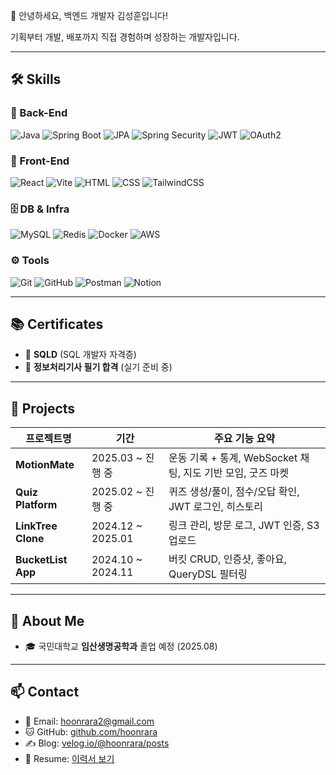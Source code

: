 👋 안녕하세요, 백엔드 개발자 김성훈입니다!</h1>

기획부터 개발, 배포까지 직접 경험하며 성장하는 개발자입니다.</p>

---

## 🛠️ Skills

### 🧩 Back-End  
![Java](https://img.shields.io/badge/Java-007396?style=flat-square&logo=java&logoColor=white)
![Spring Boot](https://img.shields.io/badge/SpringBoot-6DB33F?style=flat-square&logo=springboot&logoColor=white)
![JPA](https://img.shields.io/badge/JPA-%23323330.svg?style=flat-square)
![Spring Security](https://img.shields.io/badge/Security-6DB33F?style=flat-square&logo=springsecurity&logoColor=white)
![JWT](https://img.shields.io/badge/JWT-black?style=flat-square&logo=JSON%20web%20tokens)
![OAuth2](https://img.shields.io/badge/OAuth2-blue?style=flat-square)

### 🎨 Front-End  
![React](https://img.shields.io/badge/React-61DAFB?style=flat-square&logo=react&logoColor=white)
![Vite](https://img.shields.io/badge/Vite-646CFF?style=flat-square&logo=vite&logoColor=white)
![HTML](https://img.shields.io/badge/HTML5-E34F26?style=flat-square&logo=html5&logoColor=white)
![CSS](https://img.shields.io/badge/CSS3-1572B6?style=flat-square&logo=css3&logoColor=white)
![TailwindCSS](https://img.shields.io/badge/Tailwind-38B2AC?style=flat-square&logo=tailwindcss&logoColor=white)

### 🗄️ DB & Infra  
![MySQL](https://img.shields.io/badge/MySQL-4479A1?style=flat-square&logo=mysql&logoColor=white)
![Redis](https://img.shields.io/badge/Redis-DC382D?style=flat-square&logo=redis&logoColor=white)
![Docker](https://img.shields.io/badge/Docker-2496ED?style=flat-square&logo=docker&logoColor=white)
![AWS](https://img.shields.io/badge/AWS-232F3E?style=flat-square&logo=amazonaws&logoColor=white)

### ⚙️ Tools  
![Git](https://img.shields.io/badge/Git-F05032?style=flat-square&logo=git&logoColor=white)
![GitHub](https://img.shields.io/badge/GitHub-181717?style=flat-square&logo=github&logoColor=white)
![Postman](https://img.shields.io/badge/Postman-FF6C37?style=flat-square&logo=postman&logoColor=white)
![Notion](https://img.shields.io/badge/Notion-000000?style=flat-square&logo=notion&logoColor=white)

---

## 📚 Certificates

- 📘 **SQLD** (SQL 개발자 자격증)
- 🧾 **정보처리기사 필기 합격** (실기 준비 중)

---

## 💼 Projects

| 프로젝트명 | 기간 | 주요 기능 요약 |
|------------|------|----------------|
| **MotionMate** | 2025.03 ~ 진행 중 | 운동 기록 + 통계, WebSocket 채팅, 지도 기반 모임, 굿즈 마켓 |
| **Quiz Platform** | 2025.02 ~ 진행 중 | 퀴즈 생성/풀이, 점수/오답 확인, JWT 로그인, 히스토리 |
| **LinkTree Clone** | 2024.12 ~ 2025.01 | 링크 관리, 방문 로그, JWT 인증, S3 업로드 |
| **BucketList App** | 2024.10 ~ 2024.11 | 버킷 CRUD, 인증샷, 좋아요, QueryDSL 필터링 |

---

## 👤 About Me

- 🎓 국민대학교 **임산생명공학과** 졸업 예정 (2025.08)  

---

## 📫 Contact

- 📧 Email: hoonrara2@gmail.com  
- 🐱 GitHub: [github.com/hoonrara](https://github.com/hoonrara)  
- ✍️ Blog: [velog.io/@hoonrara/posts](https://velog.io/@hoonrara/posts)  
- 📎 Resume: [이력서 보기](https://your-resume-link.com) <!-- 나중에 수정 가능 -->
